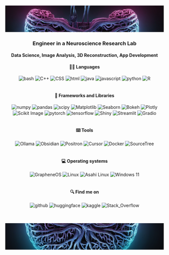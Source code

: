 ![Header](Banner_lseu_top.png)

<div align="center">
  
<h3>Engineer in a Neuroscience Research Lab</h4>
<h4>Data Science, Image Analysis, 3D Reconstruction, App Development</h4>

  
<h4>👨‍💻 Languages</h4> 

<img align="center" src="https://raw.githubusercontent.com/rahul-jha98/github_readme_icons/main/language_and_tools/square/bash/bash-colored.svg" alt="bash" height="42px"/>
<img align="center" src="https://raw.githubusercontent.com/rahul-jha98/github_readme_icons/main/language_and_tools/square/c++/c++.svg" alt="C++" height="42px"/>
<img align="center" src="https://raw.githubusercontent.com/rahul-jha98/github_readme_icons/main/language_and_tools/square/css/css.svg" alt="CSS" height="42px"/>
<img align="center" src="https://raw.githubusercontent.com/rahul-jha98/github_readme_icons/main/language_and_tools/square/html/html.svg" alt="html" height="42px"/>
<img align="center" src="https://raw.githubusercontent.com/rahul-jha98/github_readme_icons/main/language_and_tools/square/java/java.svg" alt="java" height="42px"/>
<img align="center" src="https://raw.githubusercontent.com/rahul-jha98/github_readme_icons/main/language_and_tools/square/javascript/javascript.svg" alt="javascript" height="42px"/>
<img align="center" src="https://raw.githubusercontent.com/rahul-jha98/github_readme_icons/main/language_and_tools/square/python/python.svg" alt="python" height="42px"/>
<img align="center" src="https://cdn.worldvectorlogo.com/logos/r-lang.svg" alt="R" height="30px"/>

<br> 
<br> 

<h4>🧰 Frameworks and Libraries</h4>

<img align="center" src="https://www.svgrepo.com/show/373938/numpy.svg" alt="numpy" height="38px"/>
<img align="center" src="https://www.svgrepo.com/show/473742/pandas.svg" alt="pandas" height="38px"/>
<img align="center" src="https://cdn.icon-icons.com/icons2/3914/PNG/512/scipy_logo_icon_248581.png" alt="scipy" height="38px"/>
<img align="center" src="https://seeklogo.com/images/M/matplotlib-logo-7676870AC0-seeklogo.com.png" alt="Matplotlib" height="38px"/>
<img align="center" src="https://cdn.worldvectorlogo.com/logos/seaborn-1.svg" alt="Seaborn" height="38px"/>
<img align="center" src="https://numfocus.org/wp-content/uploads/2017/11/bokeh-logo-300.png" alt="Bokeh" height="50px"/>
<img align="center" src="https://encrypted-tbn0.gstatic.com/images?q=tbn:ANd9GcR6UTPV9TTPThzYSFv8Ps9o4hdlr84SRn_f5g&s" alt="Plotly" height="38px"/>
<br> 
<img align="center" src="https://upload.wikimedia.org/wikipedia/commons/3/38/Scikit-image_logo.png" alt="Scikit Image" height="38px"/>
<img align="center" src="https://raw.githubusercontent.com/rahul-jha98/github_readme_icons/main/language_and_tools/square/pytorch/pytorch.svg" alt="pytorch" height="42px"/>
<img align="center" src="https://raw.githubusercontent.com/rahul-jha98/github_readme_icons/main/language_and_tools/square/tensorflow/tensorflow.svg" alt="tensorflow" height="42px"/>
<img align="center" src="https://encrypted-tbn0.gstatic.com/images?q=tbn:ANd9GcQdpycjSlZFDPKPkGhrnzhndbdvwOXhl0qJi2gJ-GdOY3q4zGES2aaK215OejeKCH01oac" alt="Shiny" height="42px"/>
<img align="center" src="https://seeklogo.com/images/S/streamlit-logo-1A3B208AE4-seeklogo.com.png" alt="Streamlit" height="20px"/>
<img align="center" src="https://avatars.githubusercontent.com/u/51063788?s=48&v=4" alt="Gradio" height="30px"/>

<br> 
<br> 

<h4>⌨️ Tools </h4> 

<img align="center" src="https://encrypted-tbn0.gstatic.com/images?q=tbn:ANd9GcSyPWw5wx7OUOqDXQ5cODr5_JqwAU44doNl7Q&s" alt="Ollama" height="35px"/>
<img align="center" src="https://upload.wikimedia.org/wikipedia/commons/thumb/1/10/2023_Obsidian_logo.svg/1200px-2023_Obsidian_logo.svg.png" alt="Obsidian" height="35px"/>
<img align="center" src="https://occasionaldivergences.com/posts/positron-intro/figures/positron-logo.png" alt="Positron" height="35px"/>
<img align="center" src="https://ai-cursor.com/wp-content/uploads/2024/09/logo-cursor-ai-png.webp" alt="Cursor" height="35px"/>
<img align="center" src="https://www.docker.com/wp-content/uploads/2023/05/symbol_blue-docker-logo.png" alt="Docker" height="25px"/>
<img align="center" src="https://w7.pngwing.com/pngs/191/175/png-transparent-sourcetree-alt-macos-bigsur-icon-thumbnail.png" alt="SourceTree" height="35px"/>

<br> 
<br> 

<h4>💻 Operating systems</h4>

<img align="center" src="https://grapheneos.org/780febcc.mask-icon.svg" alt="GrapheneOS" height="35px"/>
<img align="center" src="https://icon2.cleanpng.com/20180504/zxe/avseyqa3a.webp" alt="Linux" height="35px"/>
<img align="center" src="https://asahilinux.org/img/AsahiLinux_logomark.svg" alt="Asahi Linux" height="35px"/>
<img align="center" src="https://www.svgrepo.com/show/382713/windows-applications.svg" alt="Windows 11" height="35px"/>

</div>

<div align="center">

<br> 

<h4> 🔍 Find me on</h4> 

<img align="center" src="https://cdn.icon-icons.com/icons2/936/PNG/512/github-logo_icon-icons.com_73546.png" alt="github" height="35px"/>
<img align="center" src="https://huggingface.co/front/assets/huggingface_logo-noborder.svg" alt="huggingface" height="35px"/>
<img align="center" src="https://cdn.icon-icons.com/icons2/2699/PNG/512/kaggle_logo_icon_168473.png" alt="kaggle" height="35px"/>
<img align="center" src="https://cdn.icon-icons.com/icons2/836/PNG/512/Stack_Overflow_icon-icons.com_66761.png" alt="Stack_Overflow" height="35px"/>

<div/>

<br>
<br> 

![Footer](Banner_lseu_bottom.png)
